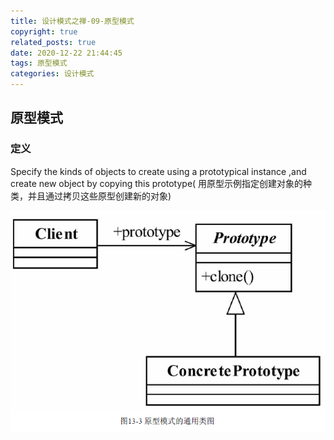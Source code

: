 ```yaml
---
title: 设计模式之禅-09-原型模式
copyright: true
related_posts: true
date: 2020-12-22 21:44:45
tags: 原型模式
categories: 设计模式
---
```


## 原型模式

### 定义

Specify the kinds of objects to create using a prototypical instance ,and create new object by copying this prototype( 用原型示例指定创建对象的种类，并且通过拷贝这些原型创建新的对象)

![](/uploads/design_patterns/09prototype/prototype01.png)